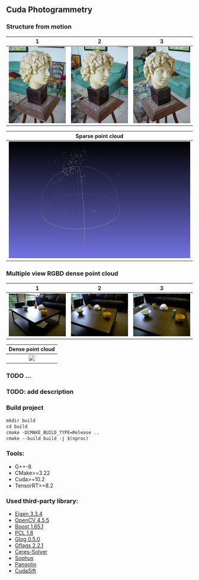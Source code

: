 ## Cuda Photogrammetry

### Structure from motion
1 | 2 | 3 |
:------:|:-------:|:------:|
![](gitresource/figures/B20.jpg)  |  ![](gitresource/figures/B21.jpg) | ![](gitresource/figures/B22.jpg) |

| Sparse point cloud |
:--------:|
|![](gitresource/figures/face_point_cloud.png) |
<b></b>

### Multiple view RGBD dense point cloud
1 | 2 | 3 |
:------:|:-------:|:------:|
![](gitresource/figures/00001-color.png)  |  ![](gitresource/figures/00002-color.png) | ![](gitresource/figures/00003-color.png) |

| Dense point cloud |
:--------:|
|![](gitresource/figure/table_point_cloud.png) |

### TODO ...

### TODO: add description


### Build project
```
mkdir build
cd build
cmake -DCMAKE_BUILD_TYPE=Release ..
cmake --build build -j $(nproc)
```

### Tools:
* G++-8
* CMake>=3.22
* Cuda>=10.2
* TensorRT>=8.2

### Used third-party library:
* [Eigen 3.3.4](https://eigen.tuxfamily.org)
* [OpenCV 4.5.5](https://github.com/opencv/opencv)
* [Boost 1.65.1](https://www.boost.org/)
* [PCL 1.8](https://pointclouds.org)
* [Glog 0.5.0](https://github.com/google/glog)
* [Gflags 2.2.1](https://github.com/gflags/gflags)
* [Ceres-Solver](http://ceres-solver.org/)
* [Sophus](https://github.com/strasdat/Sophus)
* [Pangolin](https://github.com/stevenlovegrove/Pangolin)
* [CudaSift](https://github.com/Celebrandil/CudaSift)

